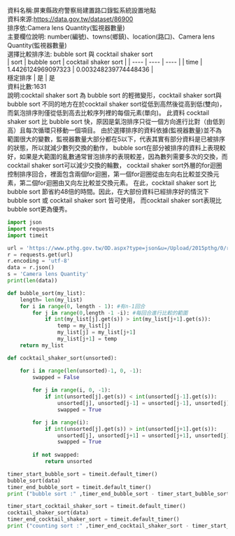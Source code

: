 資料名稱:屏東縣政府警察局建置路口錄監系統設置地點  
資料來源:https://data.gov.tw/dataset/86900  
排序依:Camera lens Quantity(監視器數量)  
主要欄位說明: number(編號)、towns(鄉鎮)、location(路口)、Camera lens Quantity(監視器數量)  
選擇比較排序法: bubble sort 與 cocktail shaker sort  
| sort   | bubble sort        | cocktail shaker sort | 
| ---- | ----               | ----  |
| time | 1.4426124969097323 | 0.003248239774448436 |  
穩定排序 | 是 | 是  
資料比數:1631  
說明:cocktail shaker sort 為 bubble sort 的輕微變形，cocktail shaker sort與bubble sort 
不同的地方在於cocktail shaker sort從低到高然後從高到低(雙向)，而氣泡排序則僅從低到高去比較序列裡的每個元素(單向)。
此資料 cocktail shaker sort 比 bubble sort 快，原因是氣泡排序只從一個方向進行比對（由低到高）且每次循環只移動一個項目。
由於選擇排序的資料依據(監視器數量)並不為範圍很大的變數，監視器數量大部分都在5以下，代表其實有部分資料是已被排序的狀態，所以就減少數列交換的動作，
bubble sort在部分被排序的資料上表現較好，如果是大範圍的亂數通常冒泡排序的表現較差，因為數列需要多次的交換，而cocktail shaker sort可以減少交換的輪數，
cocktail shaker sort外層的for迴圈控制排序回合，裡面包含兩個for迴圈，第一個for迴圈從由左向右比較並交換元素，第二個for迴圈由又向左比較並交換元素。
在此，cocktail shaker sort 比 bubble sort 節省約48倍的時間。因此，在大部份資料已經排序好的情況下bubble sort 或 cocktail shaker sort 皆可使用，
而cocktail shaker sort表現比bubble sort更為優秀。



```python
import json
import requests
import timeit

url = 'https://www.pthg.gov.tw/OD.aspx?type=json&u=/Upload/2015pthg/0/relfile/0/0/67fb04ab-d22a-4461-ac64-0f0c52da588e.json'
r = requests.get(url)
r.encoding = 'utf-8' 
data = r.json()
s = 'Camera lens Quantity'
print(len(data))

def bubble_sort(my_list):
    length= len(my_list)
    for i in range(0, length - 1): #有n-1回合
        for j in range(0,length -1 -i): #每回合進行比較的範圍
            if int(my_list[j].get(s)) > int(my_list[j+1].get(s)): 
                temp = my_list[j]
                my_list[j] = my_list[j+1]
                my_list[j+1] = temp
    return my_list

def cocktail_shaker_sort(unsorted):

    for i in range(len(unsorted)-1, 0, -1):
        swapped = False
        
        for j in range(i, 0, -1):
            if int(unsorted[j].get(s)) < int(unsorted[j-1].get(s)):
                unsorted[j], unsorted[j-1] = unsorted[j-1], unsorted[j]
                swapped = True

        for j in range(i):
            if int(unsorted[j].get(s)) > int(unsorted[j+1].get(s)):
                unsorted[j], unsorted[j+1] = unsorted[j+1], unsorted[j]
                swapped = True
        
        if not swapped:
            return unsorted

timer_start_bubble_sort = timeit.default_timer()
bubble_sort(data)
timer_end_bubble_sort = timeit.default_timer()
print ("bubble sort :" ,timer_end_bubble_sort - timer_start_bubble_sort)

timer_start_cocktail_shaker_sort = timeit.default_timer()
cocktail_shaker_sort(data)
timer_end_cocktail_shaker_sort = timeit.default_timer()
print ("counting sort :" ,timer_end_cocktail_shaker_sort - timer_start_cocktail_shaker_sort)

```